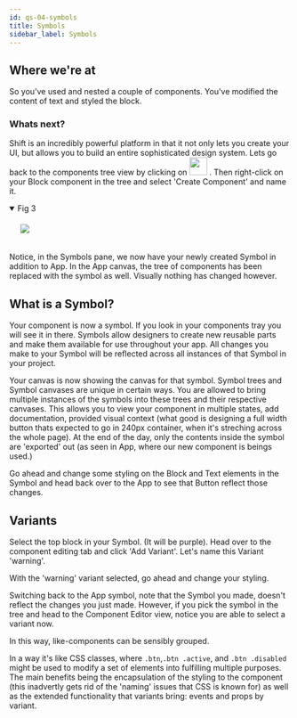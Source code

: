 ```yaml
---
id: qs-04-symbols
title: Symbols
sidebar_label: Symbols
---
```


## Where we're at

So you've used and nested a couple of components. You've modified the content of text and styled the block.

### Whats next?

Shift is an incredibly powerful platform in that it not only lets you create your UI, but allows you to build an entire sophisticated design system. Lets go back to the components tree view by clicking on  <img style="display: inline-block; height: 2rem" src="/docs/docs/assets/components-tree-icon.png" /> . Then right-click on your Block component in the tree and select 'Create Component' and name it.

<details open>
<summary>Fig 3</summary>
<img style='padding: 20px' src="/docs/docs/assets/create-symbol.gif" />
</details>

Notice, in the Symbols pane, we now have your newly created Symbol in addition to App. In the App canvas, the tree of components has been replaced with the symbol as well. Visually nothing has changed however.

## What is a Symbol?

Your component is now a symbol. If you look in your components tray you will see it in there. Symbols allow designers to create new reusable parts and make them available for use throughout your app. All changes you make to your Symbol will be reflected across all instances of that Symbol in your project. 

Your canvas is now showing the canvas for that symbol. Symbol trees and Symbol canvases are unique in certain ways. You are allowed to bring multiple instances of the symbols into these trees and their respective canvases. This allows you to view your component in multiple states, add documentation, provided visual context (what good is designing a full width button thats expected to go in 240px container, when it's streching across the whole page). At the end of the day, only the contents inside the symbol are 'exported' out (as seen in App, where our new component is beings used.)

Go ahead and change some styling on the Block and Text elements in the Symbol and head back over to the App to see that Button reflect those changes.

## Variants

Select the top block in your Symbol. (It will be purple). Head over to the component editing tab and click 'Add Variant'. Let's name this Variant 'warning'.

With the 'warning' variant selected, go ahead and change your styling.

Switching back to the App symbol, note that the Symbol you made, doesn't reflect the changes you just made. However, if you pick the symbol in the tree and head to the Component Editor view, notice you are able to select a variant now.

In this way, like-components can be sensibly grouped.

In a way it's like CSS classes, where `.btn`,`.btn .active`, and `.btn .disabled` might be used to modify a set of elements into fulfilling multiple purposes. The main benefits being the encapsulation of the styling to the component (this inadvertly gets rid of the 'naming' issues that CSS is known for) as well as the extended functionality that variants bring: events and props by variant. 


